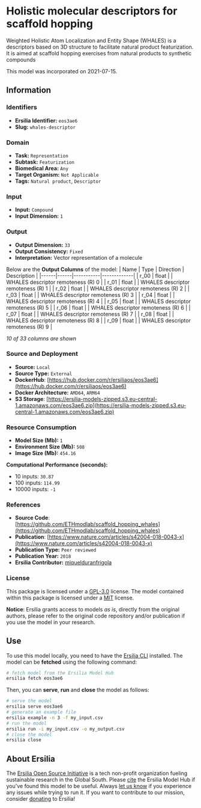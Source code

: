 # Holistic molecular descriptors for scaffold hopping

Weighted Holistic Atom Localization and Entity Shape (WHALES) is a descriptors based on 3D structure to facilitate natural product featurization. It is aimed at scaffold hopping exercises from natural products to synthetic compounds

This model was incorporated on 2021-07-15.

## Information
### Identifiers
- **Ersilia Identifier:** `eos3ae6`
- **Slug:** `whales-descriptor`

### Domain
- **Task:** `Representation`
- **Subtask:** `Featurization`
- **Biomedical Area:** `Any`
- **Target Organism:** `Not Applicable`
- **Tags:** `Natural product`, `Descriptor`

### Input
- **Input:** `Compound`
- **Input Dimension:** `1`

### Output
- **Output Dimension:** `33`
- **Output Consistency:** `Fixed`
- **Interpretation:** Vector representation of a molecule

Below are the **Output Columns** of the model:
| Name | Type | Direction | Description |
|------|------|-----------|-------------|
| r_00 | float |  | WHALES descriptor remoteness (R) 0  |
| r_01 | float |  | WHALES descriptor remoteness (R) 1  |
| r_02 | float |  | WHALES descriptor remoteness (R) 2  |
| r_03 | float |  | WHALES descriptor remoteness (R) 3  |
| r_04 | float |  | WHALES descriptor remoteness (R) 4  |
| r_05 | float |  | WHALES descriptor remoteness (R) 5  |
| r_06 | float |  | WHALES descriptor remoteness (R) 6  |
| r_07 | float |  | WHALES descriptor remoteness (R) 7  |
| r_08 | float |  | WHALES descriptor remoteness (R) 8  |
| r_09 | float |  | WHALES descriptor remoteness (R) 9  |

_10 of 33 columns are shown_
### Source and Deployment
- **Source:** `Local`
- **Source Type:** `External`
- **DockerHub**: [https://hub.docker.com/r/ersiliaos/eos3ae6](https://hub.docker.com/r/ersiliaos/eos3ae6)
- **Docker Architecture:** `AMD64`, `ARM64`
- **S3 Storage**: [https://ersilia-models-zipped.s3.eu-central-1.amazonaws.com/eos3ae6.zip](https://ersilia-models-zipped.s3.eu-central-1.amazonaws.com/eos3ae6.zip)

### Resource Consumption
- **Model Size (Mb):** `1`
- **Environment Size (Mb):** `508`
- **Image Size (Mb):** `454.16`

**Computational Performance (seconds):**
- 10 inputs: `30.87`
- 100 inputs: `114.99`
- 10000 inputs: `-1`

### References
- **Source Code**: [https://github.com/ETHmodlab/scaffold_hopping_whales](https://github.com/ETHmodlab/scaffold_hopping_whales)
- **Publication**: [https://www.nature.com/articles/s42004-018-0043-x](https://www.nature.com/articles/s42004-018-0043-x)
- **Publication Type:** `Peer reviewed`
- **Publication Year:** `2018`
- **Ersilia Contributor:** [miquelduranfrigola](https://github.com/miquelduranfrigola)

### License
This package is licensed under a [GPL-3.0](https://github.com/ersilia-os/ersilia/blob/master/LICENSE) license. The model contained within this package is licensed under a [MIT](LICENSE) license.

**Notice**: Ersilia grants access to models _as is_, directly from the original authors, please refer to the original code repository and/or publication if you use the model in your research.


## Use
To use this model locally, you need to have the [Ersilia CLI](https://github.com/ersilia-os/ersilia) installed.
The model can be **fetched** using the following command:
```bash
# fetch model from the Ersilia Model Hub
ersilia fetch eos3ae6
```
Then, you can **serve**, **run** and **close** the model as follows:
```bash
# serve the model
ersilia serve eos3ae6
# generate an example file
ersilia example -n 3 -f my_input.csv
# run the model
ersilia run -i my_input.csv -o my_output.csv
# close the model
ersilia close
```

## About Ersilia
The [Ersilia Open Source Initiative](https://ersilia.io) is a tech non-profit organization fueling sustainable research in the Global South.
Please [cite](https://github.com/ersilia-os/ersilia/blob/master/CITATION.cff) the Ersilia Model Hub if you've found this model to be useful. Always [let us know](https://github.com/ersilia-os/ersilia/issues) if you experience any issues while trying to run it.
If you want to contribute to our mission, consider [donating](https://www.ersilia.io/donate) to Ersilia!
